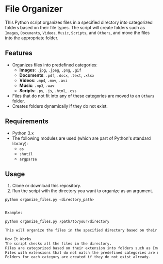 # File Organizer

This Python script organizes files in a specified directory into categorized folders based on their file types. The script will create folders such as `Images`, `Documents`, `Videos`, `Music`, `Scripts`, and `Others`, and move the files into the appropriate folder.

## Features

- Organizes files into predefined categories:
  - **Images**: `.jpg`, `.jpeg`, `.png`, `.gif`
  - **Documents**: `.pdf`, `.docx`, `.text`, `.xlsx`
  - **Videos**: `.mp4`, `.mov`, `.avi`
  - **Music**: `.mp3`, `.wav`
  - **Scripts**: `.py`, `.js`, `.html`, `.css`
- Files that do not fit into any of these categories are moved to an `Others` folder.
- Creates folders dynamically if they do not exist.

## Requirements

- Python 3.x
- The following modules are used (which are part of Python's standard library):
  - `os`
  - `shutil`
  - `argparse`

## Usage

1. Clone or download this repository.
2. Run the script with the directory you want to organize as an argument.

```bash
python organize_files.py <directory_path>


Example:

python organize_files.py /path/to/your/directory

This will organize the files in the specified directory based on their file type.

How It Works
The script checks all the files in the directory.
Files are categorized based on their extension into folders such as Images, Documents, Videos, Music, and Scripts.
Files with extensions that do not match the predefined categories are moved to an Others folder.
Folders for each category are created if they do not exist already.
```
